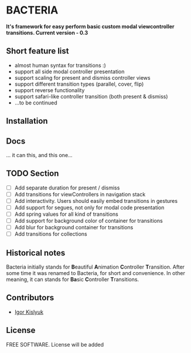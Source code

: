 # BACTERIA

**It's framework for easy perform basic custom modal viewcontroller transitions. Current version - 0.3**

## Short feature list

* almost human syntax for transitions :)
* support all side modal controller presentation
* support scaling for present and dismiss controller views
* support different transition types (parallel, cover, flip)
* support reverse functionality
* support safari-like controller transition (both present & dismiss)
* ...to be continued

## Installation

## Docs

... it can this, and this one...

## TODO Section

- [ ] Add separate duration for present / dismiss
- [ ] Add transitions for viewControllers in navigation stack
- [ ] Add interactivity. Users should easily embed transitions in gestures
- [ ] Add support for segues, not only for modal code presentation
- [ ] Add spring values for all kind of transitions
- [ ] Add support for background color of container for transitions
- [ ] Add blur for background container for transitions
- [ ] Add transitions for collections

## Historical notes

Bacteria initially stands for **B**eautiful **A**nimation **C**ontroller **T**ransition. After some time it was renamed to Bacteria, for short and convenience. In other meaning, it can stands for **Ba**sic **C**ontroller **T**ransitions.

## Contributors

- [Igor Kislyuk](https://github.com/igorkislyuk)

## License

FREE SOFTWARE. License will be added